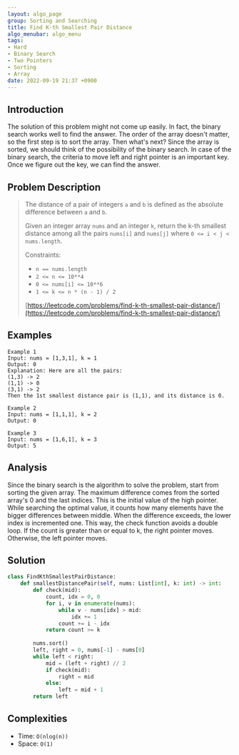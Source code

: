 ```yaml
---
layout: algo_page
group: Sorting and Searching
title: Find K-th Smallest Pair Distance
algo_menubar: algo_menu
tags:
- Hard
- Binary Search
- Two Pointers
- Sorting
- Array
date: 2022-09-19 21:37 +0900
---
```

## Introduction
The solution of this problem might not come up easily.
In fact, the binary search works well to find the answer.
The order of the array doesn't matter, so the first step is to sort the array.
Then what's next?
Since the array is sorted, we should think of the possibility of the binary search.
In case of the binary search, the criteria to move left and right pointer is an important key.
Once we figure out the key, we can find the answer.

## Problem Description
> The distance of a pair of integers `a` and `b` is defined as the absolute difference between `a` and `b`.
>
> Given an integer array `nums` and an integer `k`, 
> return the k-th smallest distance among all the pairs `nums[i]` and `nums[j]` where `0 <= i < j < nums.length`.
>
> Constraints:
> - `n == nums.length`
> - `2 <= n <= 10**4`
> - `0 <= nums[i] <= 10**6`
> - `1 <= k <= n * (n - 1) / 2`
>
> [https://leetcode.com/problems/find-k-th-smallest-pair-distance/](https://leetcode.com/problems/find-k-th-smallest-pair-distance/)

## Examples
```
Example 1
Input: nums = [1,3,1], k = 1
Output: 0
Explanation: Here are all the pairs:
(1,3) -> 2
(1,1) -> 0
(3,1) -> 2
Then the 1st smallest distance pair is (1,1), and its distance is 0.
```

```
Example 2
Input: nums = [1,1,1], k = 2
Output: 0
```

```
Example 3
Input: nums = [1,6,1], k = 3
Output: 5
```

## Analysis
Since the binary search is the algorithm to solve the problem, start from sorting the given array.
The maximum difference comes from the sorted array's 0 and the last indices.
This is the initial value of the high pointer.
While searching the optimal value, it counts how many elements have the bigger differences between middle.
When the difference exceeds, the lower index is incremented one.
This way, the check function avoids a double loop.
If the count is greater than or equal to k, the right pointer moves.
Otherwise, the left pointer moves.

## Solution
```python
class FindKthSmallestPairDistance:
    def smallestDistancePair(self, nums: List[int], k: int) -> int:
        def check(mid):
            count, idx = 0, 0
            for i, v in enumerate(nums):
                while v - nums[idx] > mid:
                    idx += 1
                count += i - idx
            return count >= k
        
        nums.sort()
        left, right = 0, nums[-1] - nums[0]
        while left < right:
            mid = (left + right) // 2
            if check(mid):
                right = mid
            else:
                left = mid + 1
        return left
```

## Complexities
- Time: `O(nlog(n))`
- Space: `O(1)`
 
